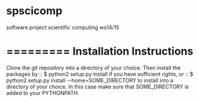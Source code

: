 spscicomp
=========

software project scientific computing ws14/15

=========
Installation Instructions
=========

Clone the git repository into a directory of your choice. Then install the packages by ::
    $ python2 setup.py install
if you have sufficient rights, or ::
    $ python2 setup.py install --home=SOME_DIRECTORY
to install into a directory of your choice. In this case make sure that SOME_DIRECTORY is added to your PYTHONPATH.

